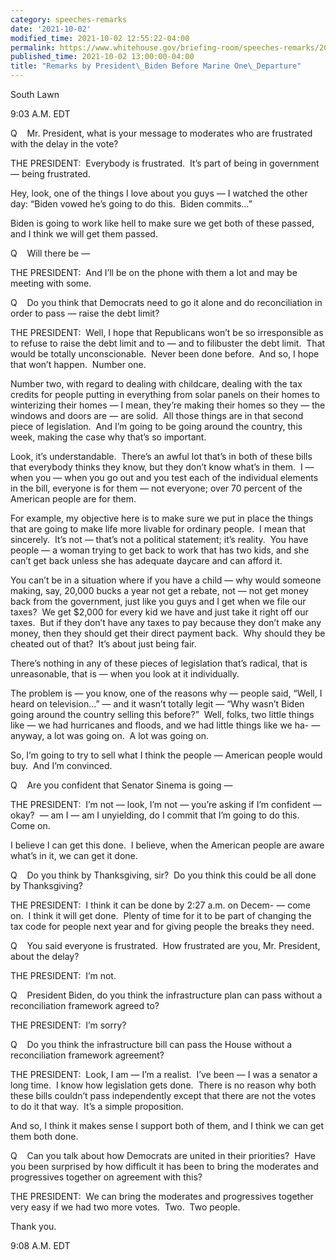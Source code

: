 ```yaml
---
category: speeches-remarks
date: '2021-10-02'
modified_time: 2021-10-02 12:55:22-04:00
permalink: https://www.whitehouse.gov/briefing-room/speeches-remarks/2021/10/02/remarks-by-president-biden-before-marine-one-departure-8/
published_time: 2021-10-02 13:00:00-04:00
title: "Remarks by President\_Biden Before Marine One\_Departure"
---
```

 
South Lawn

9:03 A.M. EDT  

Q    Mr. President, what is your message to moderates who are frustrated
with the delay in the vote?

THE PRESIDENT:  Everybody is frustrated.  It’s part of being in
government — being frustrated.

Hey, look, one of the things I love about you guys — I watched the other
day: “Biden vowed he’s going to do this.  Biden commits…” 

Biden is going to work like hell to make sure we get both of these
passed, and I think we will get them passed. 

Q    Will there be —

THE PRESIDENT:  And I’ll be on the phone with them a lot and may be
meeting with some. 

Q    Do you think that Democrats need to go it alone and do
reconciliation in order to pass — raise the debt limit?

THE PRESIDENT:  Well, I hope that Republicans won’t be so irresponsible
as to refuse to raise the debt limit and to — and to filibuster the debt
limit.  That would be totally unconscionable.  Never been done before. 
And so, I hope that won’t happen.  Number one.

Number two, with regard to dealing with childcare, dealing with the tax
credits for people putting in everything from solar panels on their
homes to winterizing their homes — I mean, they’re making their homes so
they — the windows and doors are — are solid.  All those things are in
that second piece of legislation.  And I’m going to be going around the
country, this week, making the case why that’s so important.

Look, it’s understandable.  There’s an awful lot that’s in both of these
bills that everybody thinks they know, but they don’t know what’s in
them.  I — when you — when you go out and you test each of the
individual elements in the bill, everyone is for them — not everyone;
over 70 percent of the American people are for them. 

For example, my objective here is to make sure we put in place the
things that are going to make life more livable for ordinary people.  I
mean that sincerely.  It’s not — that’s not a political statement; it’s
reality.  You have people — a woman trying to get back to work that has
two kids, and she can’t get back unless she has adequate daycare and can
afford it. 

You can’t be in a situation where if you have a child — why would
someone making, say, 20,000 bucks a year not get a rebate, not — not get
money back from the government, just like you guys and I get when we
file our taxes?  We get $2,000 for every kid we have and just take it
right off our taxes.  But if they don’t have any taxes to pay because
they don’t make any money, then they should get their direct payment
back.  Why should they be cheated out of that?  It’s about just being
fair. 

There’s nothing in any of these pieces of legislation that’s radical,
that is unreasonable, that is — when you look at it individually. 

The problem is — you know, one of the reasons why — people said, “Well,
I heard on television…” — and it wasn’t totally legit — “Why wasn’t
Biden going around the country selling this before?”  Well, folks, two
little things like — we had hurricanes and floods, and we had little
things like we ha- — anyway, a lot was going on.  A lot was going on. 

So, I’m going to try to sell what I think the people — American people
would buy.  And I’m convinced. 

Q    Are you confident that Senator Sinema is going —

THE PRESIDENT:  I’m not — look, I’m not — you’re asking if I’m confident
— okay?  — am I — am I unyielding, do I commit that I’m going to do
this.  Come on. 

I believe I can get this done.  I believe, when the American people are
aware what’s in it, we can get it done.

Q    Do you think by Thanksgiving, sir?  Do you think this could be all
done by Thanksgiving?

THE PRESIDENT:  I think it can be done by 2:27 a.m. on Decem- — come
on.  I think it will get done.  Plenty of time for it to be part of
changing the tax code for people next year and for giving people the
breaks they need.

Q    You said everyone is frustrated.  How frustrated are you, Mr.
President, about the delay?

THE PRESIDENT:  I’m not.

Q    President Biden, do you think the infrastructure plan can pass
without a reconciliation framework agreed to? 

THE PRESIDENT:  I’m sorry?

Q    Do you think the infrastructure bill can pass the House without a
reconciliation framework agreement?

THE PRESIDENT:  Look, I am — I’m a realist.  I’ve been — I was a senator
a long time.  I know how legislation gets done.  There is no reason why
both these bills couldn’t pass independently except that there are not
the votes to do it that way.  It’s a simple proposition.

And so, I think it makes sense I support both of them, and I think we
can get them both done.

Q    Can you talk about how Democrats are united in their priorities? 
Have you been surprised by how difficult it has been to bring the
moderates and progressives together on agreement with this?

THE PRESIDENT:  We can bring the moderates and progressives together
very easy if we had two more votes.  Two.  Two people.

Thank you. 

9:08 A.M. EDT
